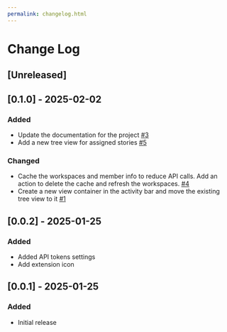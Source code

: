 ```yaml
---
permalink: changelog.html
---
```


# Change Log

## [Unreleased]

## [0.1.0] - 2025-02-02

### Added

- Update the documentation for the project [#3](https://github.com/anirvanmandal/vscode-shortcut/issues/3)
- Add a new tree view for assigned stories [#5](https://github.com/anirvanmandal/vscode-shortcut/issues/5)

### Changed

- Cache the workspaces and member info to reduce API calls. Add an action to delete the cache and refresh the workspaces. [#4](https://github.com/anirvanmandal/vscode-shortcut/issues/4)
- Create a new view container in the activity bar and move the existing tree view to it [#1](https://github.com/anirvanmandal/vscode-shortcut/issues/1)

## [0.0.2] - 2025-01-25

### Added

- Added API tokens settings
- Add extension icon

## [0.0.1] - 2025-01-25

### Added

- Initial release
